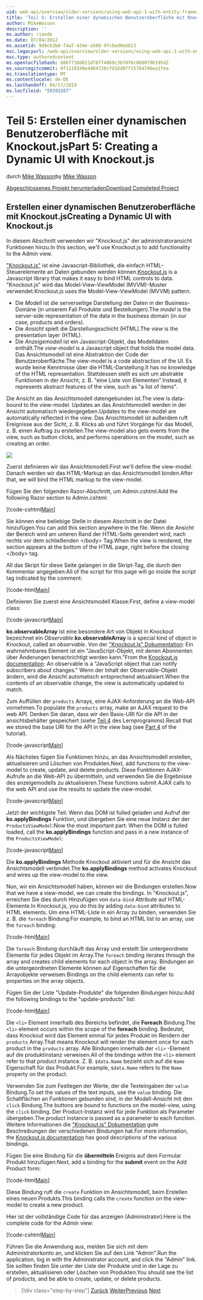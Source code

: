 ```yaml
---
uid: web-api/overview/older-versions/using-web-api-1-with-entity-framework-5/using-web-api-with-entity-framework-part-5
title: 'Teil 5: Erstellen einer dynamischen Benutzeroberfläche mit Knockout.js | Microsoft-Dokumentation'
author: MikeWasson
description: ''
ms.author: riande
ms.date: 07/04/2012
ms.assetid: 9d9cb3b0-f4a7-434e-a508-9fc0ad0eb813
msc.legacyurl: /web-api/overview/older-versions/using-web-api-1-with-entity-framework-5/using-web-api-with-entity-framework-part-5
msc.type: authoredcontent
ms.openlocfilehash: b06f738d821d78f74069c3bf0f6c0880796195d2
ms.sourcegitcommit: 0f1119340e4464720cfd16d0ff15764746ea1fea
ms.translationtype: MT
ms.contentlocale: de-DE
ms.lasthandoff: 04/17/2019
ms.locfileid: "59393287"
---
```

# <a name="part-5-creating-a-dynamic-ui-with-knockoutjs"></a><span data-ttu-id="0aa93-102">Teil 5: Erstellen einer dynamischen Benutzeroberfläche mit Knockout.js</span><span class="sxs-lookup"><span data-stu-id="0aa93-102">Part 5: Creating a Dynamic UI with Knockout.js</span></span>

<span data-ttu-id="0aa93-103">durch [Mike Wasson](https://github.com/MikeWasson)</span><span class="sxs-lookup"><span data-stu-id="0aa93-103">by [Mike Wasson](https://github.com/MikeWasson)</span></span>

[<span data-ttu-id="0aa93-104">Abgeschlossenes Projekt herunterladen</span><span class="sxs-lookup"><span data-stu-id="0aa93-104">Download Completed Project</span></span>](http://code.msdn.microsoft.com/ASP-NET-Web-API-with-afa30545)

## <a name="creating-a-dynamic-ui-with-knockoutjs"></a><span data-ttu-id="0aa93-105">Erstellen einer dynamischen Benutzeroberfläche mit Knockout.js</span><span class="sxs-lookup"><span data-stu-id="0aa93-105">Creating a Dynamic UI with Knockout.js</span></span>

<span data-ttu-id="0aa93-106">In diesem Abschnitt verwenden wir "Knockout.js" der administratoransicht Funktionen hinzu.</span><span class="sxs-lookup"><span data-stu-id="0aa93-106">In this section, we'll use Knockout.js to add functionality to the Admin view.</span></span>

<span data-ttu-id="0aa93-107">["Knockout.js"](http://knockoutjs.com/) ist eine Javascript-Bibliothek, die einfach HTML-Steuerelemente an Daten gebunden werden können.</span><span class="sxs-lookup"><span data-stu-id="0aa93-107">[Knockout.js](http://knockoutjs.com/) is a Javascript library that makes it easy to bind HTML controls to data.</span></span> <span data-ttu-id="0aa93-108">"Knockout.js" wird das Model-View-ViewModel (MVVM)-Muster verwendet.</span><span class="sxs-lookup"><span data-stu-id="0aa93-108">Knockout.js uses the Model-View-ViewModel (MVVM) pattern.</span></span>

- <span data-ttu-id="0aa93-109">Die *Modell* ist die serverseitige Darstellung der Daten in der Business-Domäne (in unserem Fall Produkte und Bestellungen).</span><span class="sxs-lookup"><span data-stu-id="0aa93-109">The *model* is the server-side representation of the data in the business domain (in our case, products and orders).</span></span>
- <span data-ttu-id="0aa93-110">Die *Ansicht* spielt die Darstellungsschicht (HTML).</span><span class="sxs-lookup"><span data-stu-id="0aa93-110">The *view* is the presentation layer (HTML).</span></span>
- <span data-ttu-id="0aa93-111">Die *Anzeigemodell* ist ein Javascript-Objekt, das Modelldaten enthält.</span><span class="sxs-lookup"><span data-stu-id="0aa93-111">The *view-model* is a Javascript object that holds the model data.</span></span> <span data-ttu-id="0aa93-112">Das Ansichtsmodell ist eine Abstraktion der Code der Benutzeroberfläche.</span><span class="sxs-lookup"><span data-stu-id="0aa93-112">The view-model is a code abstraction of the UI.</span></span> <span data-ttu-id="0aa93-113">Es wurde keine Kenntnisse über die HTML-Darstellung.</span><span class="sxs-lookup"><span data-stu-id="0aa93-113">It has no knowledge of the HTML representation.</span></span> <span data-ttu-id="0aa93-114">Stattdessen stellt es sich um abstrakte Funktionen in der Ansicht, z. B. "eine Liste von Elementen".</span><span class="sxs-lookup"><span data-stu-id="0aa93-114">Instead, it represents abstract features of the view, such as "a list of items".</span></span>

<span data-ttu-id="0aa93-115">Die Ansicht an das Ansichtsmodell datengebunden ist.</span><span class="sxs-lookup"><span data-stu-id="0aa93-115">The view is data-bound to the view-model.</span></span> <span data-ttu-id="0aa93-116">Updates an das Ansichtsmodell werden in der Ansicht automatisch wiedergegeben.</span><span class="sxs-lookup"><span data-stu-id="0aa93-116">Updates to the view-model are automatically reflected in the view.</span></span> <span data-ttu-id="0aa93-117">Das Ansichtsmodell ist außerdem ruft Ereignisse aus der Sicht, z. B. Klicks ab und führt Vorgänge für das Modell, z. B. einen Auftrag zu erstellen.</span><span class="sxs-lookup"><span data-stu-id="0aa93-117">The view-model also gets events from the view, such as button clicks, and performs operations on the model, such as creating an order.</span></span>

![](using-web-api-with-entity-framework-part-5/_static/image1.png)

<span data-ttu-id="0aa93-118">Zuerst definieren wir das Ansichtsmodell.</span><span class="sxs-lookup"><span data-stu-id="0aa93-118">First we'll define the view-model.</span></span> <span data-ttu-id="0aa93-119">Danach werden wir das HTML-Markup an das Ansichtsmodell binden.</span><span class="sxs-lookup"><span data-stu-id="0aa93-119">After that, we will bind the HTML markup to the view-model.</span></span>

<span data-ttu-id="0aa93-120">Fügen Sie den folgenden Razor-Abschnitt, um Admin.cshtml:</span><span class="sxs-lookup"><span data-stu-id="0aa93-120">Add the following Razor section to Admin.cshtml:</span></span>

[!code-cshtml[Main](using-web-api-with-entity-framework-part-5/samples/sample1.cshtml)]

<span data-ttu-id="0aa93-121">Sie können eine beliebige Stelle in diesem Abschnitt in der Datei hinzufügen.</span><span class="sxs-lookup"><span data-stu-id="0aa93-121">You can add this section anywhere in the file.</span></span> <span data-ttu-id="0aa93-122">Wenn die Ansicht der Bereich wird am unteren Rand der HTML-Seite gerendert wird, nach rechts vor dem schließenden &lt;/body&gt; Tag.</span><span class="sxs-lookup"><span data-stu-id="0aa93-122">When the view is rendered, the section appears at the bottom of the HTML page, right before the closing &lt;/body&gt; tag.</span></span>

<span data-ttu-id="0aa93-123">All das Skript für diese Seite gelangen in die Skript-Tag, die durch den Kommentar angegeben:</span><span class="sxs-lookup"><span data-stu-id="0aa93-123">All of the script for this page will go inside the script tag indicated by the comment:</span></span>

[!code-html[Main](using-web-api-with-entity-framework-part-5/samples/sample2.html)]

<span data-ttu-id="0aa93-124">Definieren Sie zuerst eine Ansichtsmodell Klasse:</span><span class="sxs-lookup"><span data-stu-id="0aa93-124">First, define a view-model class:</span></span>

[!code-javascript[Main](using-web-api-with-entity-framework-part-5/samples/sample3.js)]

<span data-ttu-id="0aa93-125">**ko.observableArray** ist eine besondere Art von Objekt in Knockout bezeichnet ein *Observable*.</span><span class="sxs-lookup"><span data-stu-id="0aa93-125">**ko.observableArray** is a special kind of object in Knockout, called an *observable*.</span></span> <span data-ttu-id="0aa93-126">Von der ["Knockout.js" Dokumentation](http://knockoutjs.com/documentation/observables.html): Ein wahrnehmbares Element ist ein "JavaScript-Objekt, mit denen Abonnenten über Änderungen benachrichtigt werden kann."</span><span class="sxs-lookup"><span data-stu-id="0aa93-126">From the [Knockout.js documentation](http://knockoutjs.com/documentation/observables.html): An observable is a "JavaScript object that can notify subscribers about changes."</span></span> <span data-ttu-id="0aa93-127">Wenn der Inhalt der Observable-Objekt ändern, wird die Ansicht automatisch entsprechend aktualisiert.</span><span class="sxs-lookup"><span data-stu-id="0aa93-127">When the contents of an observable change, the view is automatically updated to match.</span></span>

<span data-ttu-id="0aa93-128">Zum Auffüllen der `products` Arrays, eine AJAX-Anforderung an die Web-API vornehmen.</span><span class="sxs-lookup"><span data-stu-id="0aa93-128">To populate the `products` array, make an AJAX request to the web API.</span></span> <span data-ttu-id="0aa93-129">Denken Sie daran, dass wir den Basis-URI für die API in der ansichtsbehälter gespeichert (siehe [Teil 4](using-web-api-with-entity-framework-part-4.md) des Lernprogramms).</span><span class="sxs-lookup"><span data-stu-id="0aa93-129">Recall that we stored the base URI for the API in the view bag (see [Part 4](using-web-api-with-entity-framework-part-4.md) of the tutorial).</span></span>

[!code-javascript[Main](using-web-api-with-entity-framework-part-5/samples/sample4.js?highlight=5)]

<span data-ttu-id="0aa93-130">Als Nächstes fügen Sie Funktionen hinzu, an das Ansichtsmodell erstellen, aktualisieren und Löschen von Produkten.</span><span class="sxs-lookup"><span data-stu-id="0aa93-130">Next, add functions to the view-model to create, update, and delete products.</span></span> <span data-ttu-id="0aa93-131">Diese Funktionen AJAX-Aufrufe an die Web-API zu übermitteln, und verwenden Sie die Ergebnisse des anzeigemodells zu aktualisieren.</span><span class="sxs-lookup"><span data-stu-id="0aa93-131">These functions submit AJAX calls to the web API and use the results to update the view-model.</span></span>

[!code-javascript[Main](using-web-api-with-entity-framework-part-5/samples/sample5.js?highlight=7)]

<span data-ttu-id="0aa93-132">Jetzt der wichtigste Teil: Wenn das DOM ist fulled geladen und Aufruf der **ko.applyBindings** Funktion, und übergeben Sie eine neue Instanz der der `ProductsViewModel`:</span><span class="sxs-lookup"><span data-stu-id="0aa93-132">Now the most important part: When the DOM is fulled loaded, call the **ko.applyBindings** function and pass in a new instance of the `ProductsViewModel`:</span></span>

[!code-javascript[Main](using-web-api-with-entity-framework-part-5/samples/sample6.js)]

<span data-ttu-id="0aa93-133">Die **ko.applyBindings** Methode Knockout aktiviert und für die Ansicht das Ansichtsmodell verbindet.</span><span class="sxs-lookup"><span data-stu-id="0aa93-133">The **ko.applyBindings** method activates Knockout and wires up the view-model to the view.</span></span>

<span data-ttu-id="0aa93-134">Nun, wir ein Ansichtsmodell haben, können wir die Bindungen erstellen.</span><span class="sxs-lookup"><span data-stu-id="0aa93-134">Now that we have a view-model, we can create the bindings.</span></span> <span data-ttu-id="0aa93-135">In "Knockout.js", erreichen Sie dies durch Hinzufügen von `data-bind` Attribute auf HTML-Elemente.</span><span class="sxs-lookup"><span data-stu-id="0aa93-135">In Knockout.js, you do this by adding `data-bind` attributes to HTML elements.</span></span> <span data-ttu-id="0aa93-136">Um eine HTML-Liste in ein Array zu binden, verwenden Sie z. B. die `foreach` Bindung:</span><span class="sxs-lookup"><span data-stu-id="0aa93-136">For example, to bind an HTML list to an array, use the `foreach` binding:</span></span>

[!code-html[Main](using-web-api-with-entity-framework-part-5/samples/sample7.html?highlight=1)]

<span data-ttu-id="0aa93-137">Die `foreach` Bindung durchläuft das Array und erstellt Sie untergeordnete Elemente für jedes Objekt im Array.</span><span class="sxs-lookup"><span data-stu-id="0aa93-137">The `foreach` binding iterates through the array and creates child elements for each object in the array.</span></span> <span data-ttu-id="0aa93-138">Bindungen an die untergeordneten Elemente können auf Eigenschaften für die Arrayobjekte verweisen.</span><span class="sxs-lookup"><span data-stu-id="0aa93-138">Bindings on the child elements can refer to properties on the array objects.</span></span>

<span data-ttu-id="0aa93-139">Fügen Sie der Liste "Update-Produkte" die folgenden Bindungen hinzu:</span><span class="sxs-lookup"><span data-stu-id="0aa93-139">Add the following bindings to the "update-products" list:</span></span>

[!code-html[Main](using-web-api-with-entity-framework-part-5/samples/sample8.html)]

<span data-ttu-id="0aa93-140">Die `<li>` Element innerhalb des Bereichs befindet, die **Foreach** Bindung.</span><span class="sxs-lookup"><span data-stu-id="0aa93-140">The `<li>` element occurs within the scope of the **foreach** binding.</span></span> <span data-ttu-id="0aa93-141">Bedeutet, dass Knockout wird das Element einmal für jedes Produkt im Rendern der `products` Array.</span><span class="sxs-lookup"><span data-stu-id="0aa93-141">That means Knockout will render the element once for each product in the `products` array.</span></span> <span data-ttu-id="0aa93-142">Alle Bindungen innerhalb der `<li>` -Element auf die produktinstanz verweisen.</span><span class="sxs-lookup"><span data-stu-id="0aa93-142">All of the bindings within the `<li>` element refer to that product instance.</span></span> <span data-ttu-id="0aa93-143">Z. B. `$data.Name` bezieht sich auf die `Name` Eigenschaft für das Produkt.</span><span class="sxs-lookup"><span data-stu-id="0aa93-143">For example, `$data.Name` refers to the `Name` property on the product.</span></span>

<span data-ttu-id="0aa93-144">Verwenden Sie zum Festlegen der Werte, der die Texteingaben der `value` Bindung.</span><span class="sxs-lookup"><span data-stu-id="0aa93-144">To set the values of the text inputs, use the `value` binding.</span></span> <span data-ttu-id="0aa93-145">Die Schaltflächen an Funktionen gebunden sind, in der Modell-Ansicht mit den `click` Bindung.</span><span class="sxs-lookup"><span data-stu-id="0aa93-145">The buttons are bound to functions on the model-view, using the `click` binding.</span></span> <span data-ttu-id="0aa93-146">Der Product-Instanz wird für jede Funktion als Parameter übergeben.</span><span class="sxs-lookup"><span data-stu-id="0aa93-146">The product instance is passed as a parameter to each function.</span></span> <span data-ttu-id="0aa93-147">Weitere Informationen die ["Knockout.js" Dokumentation](http://knockoutjs.com/documentation/observables.html) gute Beschreibungen der verschiedenen Bindungen hat.</span><span class="sxs-lookup"><span data-stu-id="0aa93-147">For more information, the [Knockout.js documentation](http://knockoutjs.com/documentation/observables.html) has good descriptions of the various bindings.</span></span>

<span data-ttu-id="0aa93-148">Fügen Sie eine Bindung für die **übermitteln** Ereignis auf dem Formular Produkt hinzufügen:</span><span class="sxs-lookup"><span data-stu-id="0aa93-148">Next, add a binding for the **submit** event on the Add Product form:</span></span>

[!code-html[Main](using-web-api-with-entity-framework-part-5/samples/sample9.html)]

<span data-ttu-id="0aa93-149">Diese Bindung ruft die `create` Funktion im Ansichtsmodell, beim Erstellen eines neuen Produkts.</span><span class="sxs-lookup"><span data-stu-id="0aa93-149">This binding calls the `create` function on the view-model to create a new product.</span></span>

<span data-ttu-id="0aa93-150">Hier ist der vollständige Code für das anzeigen (Administrator):</span><span class="sxs-lookup"><span data-stu-id="0aa93-150">Here is the complete code for the Admin view:</span></span>

[!code-cshtml[Main](using-web-api-with-entity-framework-part-5/samples/sample10.cshtml)]

<span data-ttu-id="0aa93-151">Führen Sie die Anwendung aus, melden Sie sich mit dem Administratorkonto an, und klicken Sie auf den Link "Admin".</span><span class="sxs-lookup"><span data-stu-id="0aa93-151">Run the application, log in with the Administrator account, and click the "Admin" link.</span></span> <span data-ttu-id="0aa93-152">Sie sollten finden Sie unter der Liste der Produkte und in der Lage zu erstellen, aktualisieren oder Löschen von Produkten.</span><span class="sxs-lookup"><span data-stu-id="0aa93-152">You should see the list of products, and be able to create, update, or delete products.</span></span>

> [!div class="step-by-step"]
> <span data-ttu-id="0aa93-153">[Zurück](using-web-api-with-entity-framework-part-4.md)
> [Weiter](using-web-api-with-entity-framework-part-6.md)</span><span class="sxs-lookup"><span data-stu-id="0aa93-153">[Previous](using-web-api-with-entity-framework-part-4.md)
[Next](using-web-api-with-entity-framework-part-6.md)</span></span>
